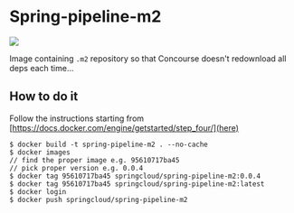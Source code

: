 # Spring-pipeline-m2

[![](https://images.microbadger.com/badges/image/springcloud/spring-pipeline-m2.svg)](https://microbadger.com/images/springcloud/spring-pipeline-m2 "Get your own image badge on microbadger.com")

Image containing `.m2` repository so that Concourse doesn't redownload all deps each time...

## How to do it

Follow the instructions starting from [https://docs.docker.com/engine/getstarted/step_four/](here)

```
$ docker build -t spring-pipeline-m2 . --no-cache
$ docker images
// find the proper image e.g. 95610717ba45
// pick proper version e.g. 0.0.4
$ docker tag 95610717ba45 springcloud/spring-pipeline-m2:0.0.4
$ docker tag 95610717ba45 springcloud/spring-pipeline-m2:latest
$ docker login
$ docker push springcloud/spring-pipeline-m2
```
